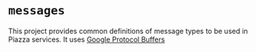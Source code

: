 # `messages`

This project provides common definitions of message types to be used in Piazza services.
It uses [Google Protocol Buffers](https://developers.google.com/protocol-buffers/)
